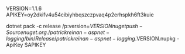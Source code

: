 VERSION=1.1.6
APIKEY=oy2dkifv4u54cibiyhbqszczpvaq4p2erhspkh6ft3kuie

dotnet pack -c release /p:version=$VERSION
nuget push -Source nuget.org ./patrickreinan-aspnet-logging/bin/Release/patrickreinan-aspnet-logging.$VERSION.nupkg -ApiKey $APIKEY